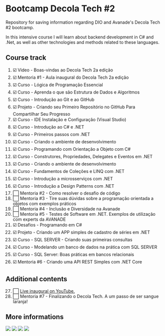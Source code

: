 # Bootcamp Decola Tech #2
Repository for saving information regarding DIO and Avanade's Decola Tech #2 bootcamp.

In this intensive course I will learn about backend development in C# and .Net, as well as other technologies and methods related to these languages.

## Course track

1. :ballot_box_with_check: Video - Boas-vindas ao Decola Tech 2a edição 
2. :ballot_box_with_check: Mentoria #1 - Aula inaugural do Decola Tech 2a edição
3. :ballot_box_with_check: Curso - Lógica de Programação Essencial
4. :ballot_box_with_check: Curso - Aprenda o que são Estrutura de Dados e Algoritmos
5. :ballot_box_with_check: Curso - Introdução ao Git e ao GitHub
6. :ballot_box_with_check: Projeto - Criando seu Primeiro Repositório no GitHub Para Compartilhar Seu Progresso
7. :ballot_box_with_check: Curso - IDE Instalação e Configuração (Visual Studio)
8. :ballot_box_with_check: Curso - Introdução ao C# e .NET
9. :ballot_box_with_check: Curso - Primeiros passos com .NET
10. :ballot_box_with_check: Curso - Criando o ambiente de desenvolvimento
11. :ballot_box_with_check: Curso - Programando com Orientação a Objeto com C#
12. :ballot_box_with_check: Curso - Construtores, Propriedades, Delegates e Eventos em .NET
13. :ballot_box_with_check: Curso - Criando o ambiente de desenvolvimento
14. :ballot_box_with_check: Curso - Fundamentos de Coleções e LINQ com .NET
15. :ballot_box_with_check: Curso - Introdução a microsserviços com .NET
16. :ballot_box_with_check: Curso - Introdução a Design Patterns com .NET
17. :white_large_square: Mentoria #2 - Como resolver o desafio de código
18. :white_large_square: Mentoria #3 - Tire suas dúvidas sobre a programação orientada a objetos com exemplos práticos
19. :white_large_square: Mentoria #4 - Inclusão e Diversidade na Avanade
20. :white_large_square: Mentoria #5 - Testes de Software em .NET. Exemplos de utilização com experts da AVANADE
21. :ballot_box_with_check: Desafios - Programando em C#
22. :ballot_box_with_check: Projeto - Criando um APP simples de cadastro de séries em .NET
23. :ballot_box_with_check: Curso - SQL SERVER - Criando suas primeiras consultas
24. :ballot_box_with_check: Curso - Modelando um banco de dados na prática com SQL SERVER
25. :ballot_box_with_check: Curso - SQL Server: Boas práticas em bancos relacionais
26. :ballot_box_with_check: Mentoria #6 - Criando uma API REST Simples com .NET Core


## Additional contents

27. :white_large_square: <a href="https://www.youtube.com/watch?v=UXpQEf2sD1Y" target=_blank>Live inaugural on YouTube.</a>
28. :white_large_square: Mentoria #7 - Finalizando o Decola Tech. A um passo de ser sangue laranja!

## More informations

![](https://img.shields.io/badge/Maintained%3F-yes-green.svg)
![](https://img.shields.io/github/forks/guinther-erich/bootcamp_decola_tech_2.svg)
![](https://img.shields.io/github/stars/guinther-erich/bootcamp_decola_tech_2.svg)
![](https://img.shields.io/github/watchers/guinther-erich/bootcamp_decola_tech_2.svg)

